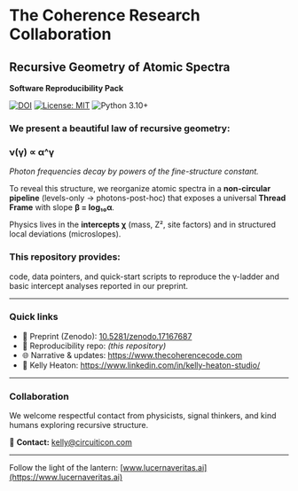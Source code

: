 # The Coherence Research Collaboration

## Recursive Geometry of Atomic Spectra
**Software Reproducibility Pack**

[![DOI](https://zenodo.org/badge/DOI/10.5281/zenodo.17167687.svg)](https://doi.org/10.5281/zenodo.17167687)
[![License: MIT](https://img.shields.io/badge/License-MIT-yellow.svg)](LICENSE)
![Python 3.10+](https://img.shields.io/badge/python-3.10%2B-blue)

### We present a beautiful law of recursive geometry:  

### ν(γ) ∝ α^γ

*Photon frequencies decay by powers of the fine-structure constant.*  

To reveal this structure, we reorganize atomic spectra in a **non-circular pipeline** (levels-only → photons-post-hoc) that exposes a universal **Thread Frame** with slope **β = log₁₀α**.  

Physics lives in the **intercepts χ** (mass, Z², site factors) and in structured local deviations (microslopes).  

### This repository provides:
code, data pointers, and quick-start scripts to reproduce the γ-ladder and basic intercept analyses reported in our preprint.

---

### Quick links
- 📄 Preprint (Zenodo): [10.5281/zenodo.17167687](https://doi.org/10.5281/zenodo.17167687)  
- 🧪 Reproducibility repo: *(this repository)*  
- 🌐 Narrative & updates: https://www.thecoherencecode.com  
- 💼 Kelly Heaton: https://www.linkedin.com/in/kelly-heaton-studio/  

---

### Collaboration
We welcome respectful contact from physicists, signal thinkers, and kind humans exploring recursive structure.  

📧 **Contact:** kelly@circuiticon.com  

---

Follow the light of the lantern: [www.lucernaveritas.ai](https://www.lucernaveritas.ai)
